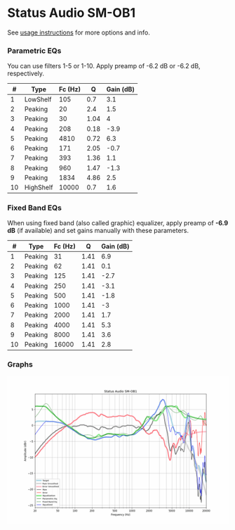 # Status Audio SM-OB1
See [usage instructions](https://github.com/jaakkopasanen/AutoEq#usage) for more options and info.

### Parametric EQs
You can use filters 1-5 or 1-10. Apply preamp of -6.2 dB or -6.2 dB, respectively.

|   # | Type      |   Fc (Hz) |    Q |   Gain (dB) |
|-----|-----------|-----------|------|-------------|
|   1 | LowShelf  |       105 | 0.7  |         3.1 |
|   2 | Peaking   |        20 | 2.4  |         1.5 |
|   3 | Peaking   |        30 | 1.04 |         4   |
|   4 | Peaking   |       208 | 0.18 |        -3.9 |
|   5 | Peaking   |      4810 | 0.72 |         6.3 |
|   6 | Peaking   |       171 | 2.05 |        -0.7 |
|   7 | Peaking   |       393 | 1.36 |         1.1 |
|   8 | Peaking   |       960 | 1.47 |        -1.3 |
|   9 | Peaking   |      1834 | 4.86 |         2.5 |
|  10 | HighShelf |     10000 | 0.7  |         1.6 |

### Fixed Band EQs
When using fixed band (also called graphic) equalizer, apply preamp of **-6.9 dB** (if available) and set gains manually with these parameters.

|   # | Type    |   Fc (Hz) |    Q |   Gain (dB) |
|-----|---------|-----------|------|-------------|
|   1 | Peaking |        31 | 1.41 |         6.9 |
|   2 | Peaking |        62 | 1.41 |         0.1 |
|   3 | Peaking |       125 | 1.41 |        -2.7 |
|   4 | Peaking |       250 | 1.41 |        -3.1 |
|   5 | Peaking |       500 | 1.41 |        -1.8 |
|   6 | Peaking |      1000 | 1.41 |        -3   |
|   7 | Peaking |      2000 | 1.41 |         1.7 |
|   8 | Peaking |      4000 | 1.41 |         5.3 |
|   9 | Peaking |      8000 | 1.41 |         3.6 |
|  10 | Peaking |     16000 | 1.41 |         2.8 |

### Graphs
![](./Status%20Audio%20SM-OB1.png)
